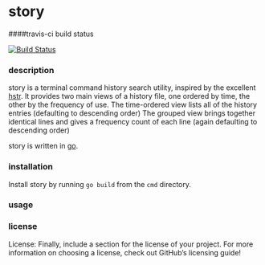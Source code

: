 # story

####travis-ci build status

[![Build Status](https://travis-ci.com/dogbiscuiteater/story.svg?token=PHSQ1Dh4ATR3PVpstZdp&branch=master)](https://travis-ci.com/dogbiscuiteater/story)

### description

story is a terminal command history search utility, inspired by the excellent [hstr](https://github.com/dvorka/hstr).
It provides two main views of a history file, one ordered by time, the other by the frequency of use.
The time-ordered view lists all of the history entries (defaulting to descending order)
The grouped view brings together identical lines and gives a frequency count of each line (again defaulting to 
descending order)

story is written in [go](https://golang.org). 

### installation

Install story by running `go build` from the `cmd` directory.

### usage



### license



License: Finally, include a section for the license of your project. For more information on choosing a license, check out GitHub’s licensing guide!